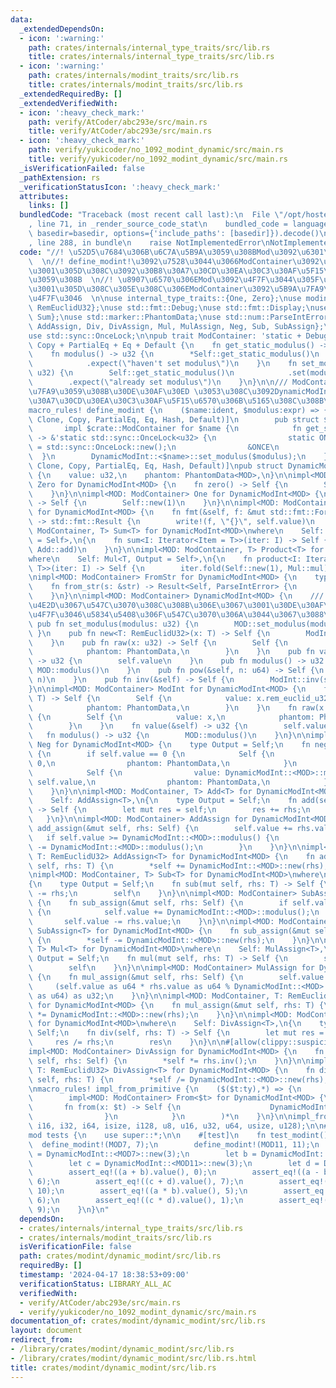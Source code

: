 ```yaml
---
data:
  _extendedDependsOn:
  - icon: ':warning:'
    path: crates/internals/internal_type_traits/src/lib.rs
    title: crates/internals/internal_type_traits/src/lib.rs
  - icon: ':warning:'
    path: crates/internals/modint_traits/src/lib.rs
    title: crates/internals/modint_traits/src/lib.rs
  _extendedRequiredBy: []
  _extendedVerifiedWith:
  - icon: ':heavy_check_mark:'
    path: verify/AtCoder/abc293e/src/main.rs
    title: verify/AtCoder/abc293e/src/main.rs
  - icon: ':heavy_check_mark:'
    path: verify/yukicoder/no_1092_modint_dynamic/src/main.rs
    title: verify/yukicoder/no_1092_modint_dynamic/src/main.rs
  _isVerificationFailed: false
  _pathExtension: rs
  _verificationStatusIcon: ':heavy_check_mark:'
  attributes:
    links: []
  bundledCode: "Traceback (most recent call last):\n  File \"/opt/hostedtoolcache/Python/3.10.14/x64/lib/python3.10/site-packages/onlinejudge_verify/documentation/build.py\"\
    , line 71, in _render_source_code_stat\n    bundled_code = language.bundle(stat.path,\
    \ basedir=basedir, options={'include_paths': [basedir]}).decode()\n  File \"/opt/hostedtoolcache/Python/3.10.14/x64/lib/python3.10/site-packages/onlinejudge_verify/languages/rust.py\"\
    , line 288, in bundle\n    raise NotImplementedError\nNotImplementedError\n"
  code: "//! \u52D5\u7684\u306B\u6C7A\u5B9A\u3059\u308BMod\u3092\u6301\u3064ModInt\
    \  \n//! define_modint!\u3092\u7528\u3044\u3066ModContainer\u3092\u5B9A\u7FA9\u3057\
    \u3001\u305D\u308C\u3092\u30B8\u30A7\u30CD\u30EA\u30C3\u30AF\u5F15\u6570\u3068\
    \u3059\u308B  \n//! \u8907\u6570\u306EMod\u3092\u4F7F\u3044\u305F\u3044\u306A\u3089\
    \u3001\u305D\u308C\u305E\u308C\u306EModContainer\u3092\u5B9A\u7FA9\u3057\u3066\
    \u4F7F\u3046  \n\nuse internal_type_traits::{One, Zero};\nuse modint_traits::{ModInt,\
    \ RemEuclidU32};\nuse std::fmt::Debug;\nuse std::fmt::Display;\nuse std::iter::{Product,\
    \ Sum};\nuse std::marker::PhantomData;\nuse std::num::ParseIntError;\nuse std::ops::{Add,\
    \ AddAssign, Div, DivAssign, Mul, MulAssign, Neg, Sub, SubAssign};\nuse std::str::FromStr;\n\
    use std::sync::OnceLock;\n\npub trait ModContainer: 'static + Debug + Clone +\
    \ Copy + PartialEq + Eq + Default {\n    fn get_static_modulus() -> &'static OnceLock<u32>;\n\
    \    fn modulus() -> u32 {\n        *Self::get_static_modulus()\n            .get()\n\
    \            .expect(\"haven't set modulus\")\n    }\n    fn set_modulus(modulus:\
    \ u32) {\n        Self::get_static_modulus()\n            .set(modulus)\n    \
    \        .expect(\"already set modulus\")\n    }\n}\n\n/// ModContainer\u3092\u5B9A\
    \u7FA9\u3059\u308B\u30DE\u30AF\u30ED \u3053\u308C\u3092DynamicModInt\u306E\u30B8\
    \u30A7\u30CD\u30EA\u30C3\u30AF\u5F15\u6570\u306B\u5165\u308C\u308B\n#[macro_export]\n\
    macro_rules! define_modint {\n    ($name:ident, $modulus:expr) => {\n        #[derive(Debug,\
    \ Clone, Copy, PartialEq, Eq, Hash, Default)]\n        pub struct $name {}\n \
    \       impl $crate::ModContainer for $name {\n            fn get_static_modulus()\
    \ -> &'static std::sync::OnceLock<u32> {\n                static ONCE: std::sync::OnceLock<u32>\
    \ = std::sync::OnceLock::new();\n                &ONCE\n            }\n      \
    \  }\n        DynamicModInt::<$name>::set_modulus($modulus);\n    };\n}\n\n#[derive(Debug,\
    \ Clone, Copy, PartialEq, Eq, Hash, Default)]\npub struct DynamicModInt<MOD: ModContainer>\
    \ {\n    value: u32,\n    phantom: PhantomData<MOD>,\n}\n\nimpl<MOD: ModContainer>\
    \ Zero for DynamicModInt<MOD> {\n    fn zero() -> Self {\n        Self::raw(0)\n\
    \    }\n}\n\nimpl<MOD: ModContainer> One for DynamicModInt<MOD> {\n    fn one()\
    \ -> Self {\n        Self::new(1)\n    }\n}\n\nimpl<MOD: ModContainer> Display\
    \ for DynamicModInt<MOD> {\n    fn fmt(&self, f: &mut std::fmt::Formatter<'_>)\
    \ -> std::fmt::Result {\n        write!(f, \"{}\", self.value)\n    }\n}\n\nimpl<MOD:\
    \ ModContainer, T> Sum<T> for DynamicModInt<MOD>\nwhere\n    Self: Add<T, Output\
    \ = Self>,\n{\n    fn sum<I: Iterator<Item = T>>(iter: I) -> Self {\n        iter.fold(Self::raw(0),\
    \ Add::add)\n    }\n}\n\nimpl<MOD: ModContainer, T> Product<T> for DynamicModInt<MOD>\n\
    where\n    Self: Mul<T, Output = Self>,\n{\n    fn product<I: Iterator<Item =\
    \ T>>(iter: I) -> Self {\n        iter.fold(Self::new(1), Mul::mul)\n    }\n}\n\
    \nimpl<MOD: ModContainer> FromStr for DynamicModInt<MOD> {\n    type Err = ParseIntError;\n\
    \    fn from_str(s: &str) -> Result<Self, ParseIntError> {\n        i64::from_str(s).map(Self::new)\n\
    \    }\n}\n\nimpl<MOD: ModContainer> DynamicModInt<MOD> {\n    /// define_modint!\u306E\
    \u4E2D\u3067\u547C\u3070\u308C\u308B\u306E\u3067\u3001\u30DE\u30AF\u30ED\u3092\
    \u4F7F\u3046\u5834\u5408\u306F\u547C\u3070\u306A\u3044\u3067\u3088\u3044\n   \
    \ pub fn set_modulus(modulus: u32) {\n        MOD::set_modulus(modulus);\n   \
    \ }\n    pub fn new<T: RemEuclidU32>(x: T) -> Self {\n        ModInt::new(x)\n\
    \    }\n    pub fn raw(x: u32) -> Self {\n        Self {\n            value: x,\n\
    \            phantom: PhantomData,\n        }\n    }\n    pub fn value(&self)\
    \ -> u32 {\n        self.value\n    }\n    pub fn modulus() -> u32 {\n       \
    \ MOD::modulus()\n    }\n    pub fn pow(&self, n: u64) -> Self {\n        ModInt::pow(self,\
    \ n)\n    }\n    pub fn inv(&self) -> Self {\n        ModInt::inv(self)\n    }\n\
    }\n\nimpl<MOD: ModContainer> ModInt for DynamicModInt<MOD> {\n    fn new<T: RemEuclidU32>(x:\
    \ T) -> Self {\n        Self {\n            value: x.rem_euclid_u32(MOD::modulus()),\n\
    \            phantom: PhantomData,\n        }\n    }\n    fn raw(x: u32) -> Self\
    \ {\n        Self {\n            value: x,\n            phantom: PhantomData,\n\
    \        }\n    }\n    fn value(&self) -> u32 {\n        self.value\n    }\n \
    \   fn modulus() -> u32 {\n        MOD::modulus()\n    }\n}\n\nimpl<MOD: ModContainer>\
    \ Neg for DynamicModInt<MOD> {\n    type Output = Self;\n    fn neg(self) -> Self\
    \ {\n        if self.value == 0 {\n            Self {\n                value:\
    \ 0,\n                phantom: PhantomData,\n            }\n        } else {\n\
    \            Self {\n                value: DynamicModInt::<MOD>::modulus() -\
    \ self.value,\n                phantom: PhantomData,\n            }\n        }\n\
    \    }\n}\n\nimpl<MOD: ModContainer, T> Add<T> for DynamicModInt<MOD>\nwhere\n\
    \    Self: AddAssign<T>,\n{\n    type Output = Self;\n    fn add(self, rhs: T)\
    \ -> Self {\n        let mut res = self;\n        res += rhs;\n        res\n \
    \   }\n}\n\nimpl<MOD: ModContainer> AddAssign for DynamicModInt<MOD> {\n    fn\
    \ add_assign(&mut self, rhs: Self) {\n        self.value += rhs.value;\n     \
    \   if self.value >= DynamicModInt::<MOD>::modulus() {\n            self.value\
    \ -= DynamicModInt::<MOD>::modulus();\n        }\n    }\n}\n\nimpl<MOD: ModContainer,\
    \ T: RemEuclidU32> AddAssign<T> for DynamicModInt<MOD> {\n    fn add_assign(&mut\
    \ self, rhs: T) {\n        *self += DynamicModInt::<MOD>::new(rhs);\n    }\n}\n\
    \nimpl<MOD: ModContainer, T> Sub<T> for DynamicModInt<MOD>\nwhere\n    Self: SubAssign<T>,\n\
    {\n    type Output = Self;\n    fn sub(mut self, rhs: T) -> Self {\n        self\
    \ -= rhs;\n        self\n    }\n}\n\nimpl<MOD: ModContainer> SubAssign for DynamicModInt<MOD>\
    \ {\n    fn sub_assign(&mut self, rhs: Self) {\n        if self.value < rhs.value\
    \ {\n            self.value += DynamicModInt::<MOD>::modulus();\n        }\n \
    \       self.value -= rhs.value;\n    }\n}\n\nimpl<MOD: ModContainer, T: RemEuclidU32>\
    \ SubAssign<T> for DynamicModInt<MOD> {\n    fn sub_assign(&mut self, rhs: T)\
    \ {\n        *self -= DynamicModInt::<MOD>::new(rhs);\n    }\n}\n\nimpl<MOD: ModContainer,\
    \ T> Mul<T> for DynamicModInt<MOD>\nwhere\n    Self: MulAssign<T>,\n{\n    type\
    \ Output = Self;\n    fn mul(mut self, rhs: T) -> Self {\n        self *= rhs;\n\
    \        self\n    }\n}\n\nimpl<MOD: ModContainer> MulAssign for DynamicModInt<MOD>\
    \ {\n    fn mul_assign(&mut self, rhs: Self) {\n        self.value =\n       \
    \     (self.value as u64 * rhs.value as u64 % DynamicModInt::<MOD>::modulus()\
    \ as u64) as u32;\n    }\n}\n\nimpl<MOD: ModContainer, T: RemEuclidU32> MulAssign<T>\
    \ for DynamicModInt<MOD> {\n    fn mul_assign(&mut self, rhs: T) {\n        *self\
    \ *= DynamicModInt::<MOD>::new(rhs);\n    }\n}\n\nimpl<MOD: ModContainer, T> Div<T>\
    \ for DynamicModInt<MOD>\nwhere\n    Self: DivAssign<T>,\n{\n    type Output =\
    \ Self;\n    fn div(self, rhs: T) -> Self {\n        let mut res = self;\n   \
    \     res /= rhs;\n        res\n    }\n}\n\n#[allow(clippy::suspicious_op_assign_impl)]\n\
    impl<MOD: ModContainer> DivAssign for DynamicModInt<MOD> {\n    fn div_assign(&mut\
    \ self, rhs: Self) {\n        *self *= rhs.inv();\n    }\n}\n\nimpl<MOD: ModContainer,\
    \ T: RemEuclidU32> DivAssign<T> for DynamicModInt<MOD> {\n    fn div_assign(&mut\
    \ self, rhs: T) {\n        *self /= DynamicModInt::<MOD>::new(rhs);\n    }\n}\n\
    \nmacro_rules! impl_from_primitive {\n    ($($t:ty),*) => {\n        $(\n    \
    \        impl<MOD: ModContainer> From<$t> for DynamicModInt<MOD> {\n         \
    \       fn from(x: $t) -> Self {\n                    DynamicModInt::new(x)\n\
    \                }\n            }\n        )*\n    }\n}\n\nimpl_from_primitive!(i8,\
    \ i16, i32, i64, isize, i128, u8, u16, u32, u64, usize, u128);\n\n#[cfg(test)]\n\
    mod tests {\n    use super::*;\n\n    #[test]\n    fn test_modint() {\n      \
    \  define_modint!(MOD7, 7);\n        define_modint!(MOD11, 11);\n        let a\
    \ = DynamicModInt::<MOD7>::new(3);\n        let b = DynamicModInt::<MOD7>::new(4);\n\
    \        let c = DynamicModInt::<MOD11>::new(3);\n        let d = DynamicModInt::<MOD11>::new(4);\n\
    \        assert_eq!((a + b).value(), 0);\n        assert_eq!((a - b).value(),\
    \ 6);\n        assert_eq!((c + d).value(), 7);\n        assert_eq!((c - d).value(),\
    \ 10);\n        assert_eq!((a * b).value(), 5);\n        assert_eq!((a / b).value(),\
    \ 6);\n        assert_eq!((c * d).value(), 1);\n        assert_eq!((c / d).value(),\
    \ 9);\n    }\n}\n"
  dependsOn:
  - crates/internals/internal_type_traits/src/lib.rs
  - crates/internals/modint_traits/src/lib.rs
  isVerificationFile: false
  path: crates/modint/dynamic_modint/src/lib.rs
  requiredBy: []
  timestamp: '2024-04-17 18:38:53+09:00'
  verificationStatus: LIBRARY_ALL_AC
  verifiedWith:
  - verify/AtCoder/abc293e/src/main.rs
  - verify/yukicoder/no_1092_modint_dynamic/src/main.rs
documentation_of: crates/modint/dynamic_modint/src/lib.rs
layout: document
redirect_from:
- /library/crates/modint/dynamic_modint/src/lib.rs
- /library/crates/modint/dynamic_modint/src/lib.rs.html
title: crates/modint/dynamic_modint/src/lib.rs
---
```

